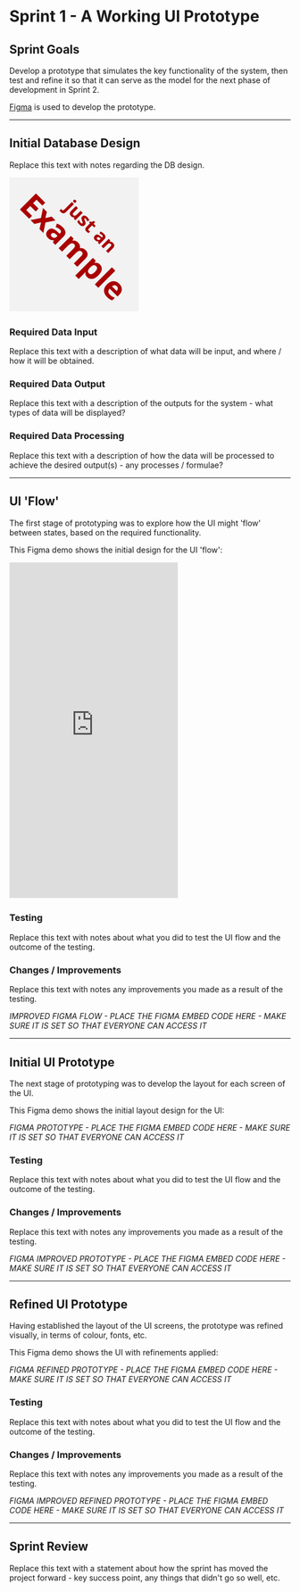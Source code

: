 # Sprint 1 - A Working UI Prototype


## Sprint Goals

Develop a prototype that simulates the key functionality of the system, then test and refine it so that it can serve as the model for the next phase of development in Sprint 2.

[Figma](https://www.figma.com/) is used to develop the prototype.


---

## Initial Database Design

Replace this text with notes regarding the DB design.

![SCREENSHOT OF DB DESIGN](screenshots/example.png)


### Required Data Input

Replace this text with a description of what data will be input, and where / how it will be obtained.

### Required Data Output

Replace this text with a description of the outputs for the system - what types of data will be displayed?

### Required Data Processing

Replace this text with a description of how the data will be processed to achieve the desired output(s) - any processes / formulae?


---

## UI 'Flow'

The first stage of prototyping was to explore how the UI might 'flow' between states, based on the required functionality.

This Figma demo shows the initial design for the UI 'flow':

<iframe style="border: 1px solid rgba(0, 0, 0, 0.1);" width="300" height="600" src="https://embed.figma.com/proto/ElUbxsMwpJJuRBGNFP3i0S/Nelson4wdClub-V2?node-id=2001-1264&scaling=min-zoom&content-scaling=fixed&page-id=0%3A1&starting-point-node-id=2001%3A1264&embed-host=share" allowfullscreen></iframe>

### Testing

Replace this text with notes about what you did to test the UI flow and the outcome of the testing.

### Changes / Improvements

Replace this text with notes any improvements you made as a result of the testing.

*IMPROVED FIGMA FLOW - PLACE THE FIGMA EMBED CODE HERE - MAKE SURE IT IS SET SO THAT EVERYONE CAN ACCESS IT*


---

## Initial UI Prototype

The next stage of prototyping was to develop the layout for each screen of the UI.

This Figma demo shows the initial layout design for the UI:

*FIGMA PROTOTYPE - PLACE THE FIGMA EMBED CODE HERE - MAKE SURE IT IS SET SO THAT EVERYONE CAN ACCESS IT*

### Testing

Replace this text with notes about what you did to test the UI flow and the outcome of the testing.

### Changes / Improvements

Replace this text with notes any improvements you made as a result of the testing.

*FIGMA IMPROVED PROTOTYPE - PLACE THE FIGMA EMBED CODE HERE - MAKE SURE IT IS SET SO THAT EVERYONE CAN ACCESS IT*


---

## Refined UI Prototype

Having established the layout of the UI screens, the prototype was refined visually, in terms of colour, fonts, etc.

This Figma demo shows the UI with refinements applied:

*FIGMA REFINED PROTOTYPE - PLACE THE FIGMA EMBED CODE HERE - MAKE SURE IT IS SET SO THAT EVERYONE CAN ACCESS IT*

### Testing

Replace this text with notes about what you did to test the UI flow and the outcome of the testing.

### Changes / Improvements

Replace this text with notes any improvements you made as a result of the testing.

*FIGMA IMPROVED REFINED PROTOTYPE - PLACE THE FIGMA EMBED CODE HERE - MAKE SURE IT IS SET SO THAT EVERYONE CAN ACCESS IT*


---

## Sprint Review

Replace this text with a statement about how the sprint has moved the project forward - key success point, any things that didn't go so well, etc.

